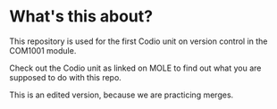 # What's this about?

This repository is used for the first Codio unit on version control
in the COM1001 module. 

Check out the Codio unit as linked on MOLE to find out what you 
are supposed to do with this repo.

This is an edited version, because we are practicing merges.
